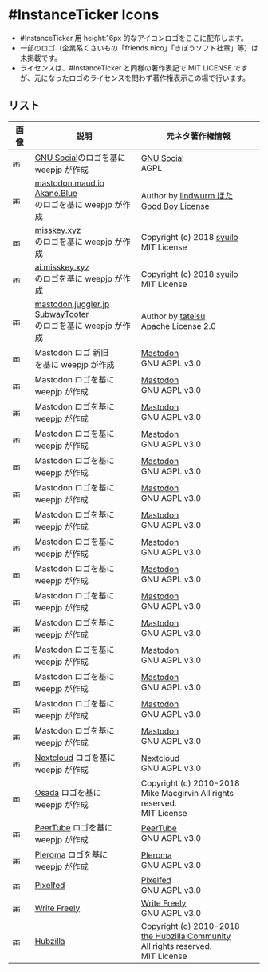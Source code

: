 #InstanceTicker Icons
====

- #InstanceTicker 用 height:16px 的なアイコンロゴをここに配布します。
- 一部のロゴ（企業系くさいもの「friends.nico」「きぼうソフト社章」等）は未掲載です。
- ライセンスは、#InstanceTicker と同様の著作表記で MIT LICENSE ですが、元になったロゴのライセンスを問わず著作権表示この場で行います。

## リスト

| 画像 | 説明 | 元ネタ著作権情報 |
|----|----|----|
|<img src="https://raw.githubusercontent.com/weepjp/InstanceTicker/master/icon/gnus.png" alt="画像" title="画像" height="16"> | [GNU Social](https://gnu.io/social/)のロゴを基に<br>weepjp が作成 | [GNU Social](https://gnu.io/social/)<br>AGPL |
|<img src="https://raw.githubusercontent.com/weepjp/InstanceTicker/master/icon/mstdn_maud_io2.png" alt="画像" title="画像" height="16"> | [mastodon.maud.io](https://mastodon.maud.io/about)<br>[Akane.Blue](https://akane.blue/)<br>のロゴを基に weepjp が作成 | Author by [lindwurm ほた](https://github.com/lindwurm)<br>[Good Boy License](https://icons8.com/good-boy-license/) |
|<img src="https://raw.githubusercontent.com/weepjp/InstanceTicker/master/icon/msky.png" alt="画像" title="画像" height="16">| [misskey.xyz](https://misskey.xyz/)<br>のロゴを基に weepjp が作成 | Copyright (c) 2018 [syuilo](https://github.com/syuilo)<br>MIT License |
|<img src="https://raw.githubusercontent.com/weepjp/InstanceTicker/master/icon/msky2.png" alt="画像" title="画像" height="16">| [ai.misskey.xyz](https://ai.misskey.xyz/)<br>のロゴを基に weepjp が作成 | Copyright (c) 2018 [syuilo](https://github.com/syuilo)<br>MIT License |
|<img src="https://raw.githubusercontent.com/weepjp/InstanceTicker/master/icon/mastodon_juggler_jp.png" alt="画像" title="画像" height="16">|  [mastodon.juggler.jp](https://mastodon.juggler.jp/about)<br>[SubwayTooter](https://github.com/tateisu/SubwayTooter)<br>のロゴを基に weepjp が作成 | Author by [tateisu](https://github.com/tateisu)<br>Apache License 2.0 |
|<img src="https://raw.githubusercontent.com/weepjp/InstanceTicker/master/icon/mastportal_info.png" alt="画像" title="画像" height="16"> | Mastodon ロゴ 新旧<br>を基に weepjp が作成 | [Mastodon](https://github.com/tootsuite/mastodon)<br>GNU AGPL v3.0 |
|<img src="https://raw.githubusercontent.com/weepjp/InstanceTicker/master/icon/mstdn.png" alt="画像" title="画像" height="16"> | Mastodon ロゴを基に<br>weepjp が作成 | [Mastodon](https://github.com/tootsuite/mastodon)<br>GNU AGPL v3.0 |
|<img src="https://raw.githubusercontent.com/weepjp/InstanceTicker/master/icon/mstdn0.png" alt="画像" title="画像" height="16"> | Mastodon ロゴを基に<br>weepjp が作成 | [Mastodon](https://github.com/tootsuite/mastodon)<br>GNU AGPL v3.0 |
|<img src="https://raw.githubusercontent.com/weepjp/InstanceTicker/master/icon/mstdn3.png" alt="画像" title="画像" height="16"> | Mastodon ロゴを基に<br>weepjp が作成 | [Mastodon](https://github.com/tootsuite/mastodon)<br>GNU AGPL v3.0 |
|<img src="https://raw.githubusercontent.com/weepjp/InstanceTicker/master/icon/mstdn_beer.png" alt="画像" title="画像" height="16"> | Mastodon ロゴを基に<br>weepjp が作成 | [Mastodon](https://github.com/tootsuite/mastodon)<br>GNU AGPL v3.0 |
|<img src="https://raw.githubusercontent.com/weepjp/InstanceTicker/master/icon/mstdn_blue.png" alt="画像" title="画像" height="16"> | Mastodon ロゴを基に<br>weepjp が作成 | [Mastodon](https://github.com/tootsuite/mastodon)<br>GNU AGPL v3.0 |
|<img src="https://raw.githubusercontent.com/weepjp/InstanceTicker/master/icon/mstdn_cc.png" alt="画像" title="画像" height="16"> | Mastodon ロゴを基に<br>weepjp が作成 | [Mastodon](https://github.com/tootsuite/mastodon)<br>GNU AGPL v3.0 |
|<img src="https://raw.githubusercontent.com/weepjp/InstanceTicker/master/icon/mstdn_cloud.png" alt="画像" title="画像" height="16"> | Mastodon ロゴを基に<br>weepjp が作成 | [Mastodon](https://github.com/tootsuite/mastodon)<br>GNU AGPL v3.0 |
|<img src="https://raw.githubusercontent.com/weepjp/InstanceTicker/master/icon/mstdn_club.png" alt="画像" title="画像" height="16"> | Mastodon ロゴを基に<br>weepjp が作成 | [Mastodon](https://github.com/tootsuite/mastodon)<br>GNU AGPL v3.0 |
|<img src="https://raw.githubusercontent.com/weepjp/InstanceTicker/master/icon/mstdn_fm.png" alt="画像" title="画像" height="16"> | Mastodon ロゴを基に<br>weepjp が作成 | [Mastodon](https://github.com/tootsuite/mastodon)<br>GNU AGPL v3.0 |
|<img src="https://raw.githubusercontent.com/weepjp/InstanceTicker/master/icon/mstdn_guru.png" alt="画像" title="画像" height="16"> | Mastodon ロゴを基に<br>weepjp が作成 | [Mastodon](https://github.com/tootsuite/mastodon)<br>GNU AGPL v3.0 |
|<img src="https://raw.githubusercontent.com/weepjp/InstanceTicker/master/icon/mstdn_jp.png" alt="画像" title="画像" height="16"> | Mastodon ロゴを基に<br>weepjp が作成 | [Mastodon](https://github.com/tootsuite/mastodon)<br>GNU AGPL v3.0 |
|<img src="https://raw.githubusercontent.com/weepjp/InstanceTicker/master/icon/mstdn_love.png" alt="画像" title="画像" height="16"> | Mastodon ロゴを基に<br>weepjp が作成 | [Mastodon](https://github.com/tootsuite/mastodon)<br>GNU AGPL v3.0 |
|<img src="https://raw.githubusercontent.com/weepjp/InstanceTicker/master/icon/mstdn_taiyaki_online.png" alt="画像" title="画像" height="16"> | Mastodon ロゴを基に<br>weepjp が作成 | [Mastodon](https://github.com/tootsuite/mastodon)<br>GNU AGPL v3.0 |
|<img src="https://raw.githubusercontent.com/weepjp/InstanceTicker/master/icon/mstdn_tw.png" alt="画像" title="画像" height="16"> | Mastodon ロゴを基に<br>weepjp が作成 | [Mastodon](https://github.com/tootsuite/mastodon)<br>GNU AGPL v3.0 |
|<img src="https://raw.githubusercontent.com/weepjp/InstanceTicker/master/icon/nextcloud.png" alt="画像" title="画像" height="16"> | [Nextcloud](https://nextcloud.com/) ロゴを基に<br>weepjp が作成 | [Nextcloud](https://github.com/nextcloud/server)<br>GNU AGPL v3.0 |
|<img src="https://raw.githubusercontent.com/weepjp/InstanceTicker/master/icon/osada.png" alt="画像" title="画像" height="16">| [Osada](https://zotlabs.com/osada/) ロゴを基に<br>weepjp が作成 | Copyright (c) 2010-2018<br>Mike Macgirvin All rights reserved.<br>MIT License |
|<img src="https://raw.githubusercontent.com/weepjp/InstanceTicker/master/icon/peertube.png" alt="画像" title="画像" height="16"> | [PeerTube](https://joinpeertube.org/) ロゴを基に<br>weepjp が作成 | [PeerTube](https://github.com/Chocobozzz/PeerTube)<br>GNU AGPL v3.0 |
|<img src="https://raw.githubusercontent.com/weepjp/InstanceTicker/master/icon/plrm.png" alt="画像" title="画像" height="16"> | [Pleroma](https://git.pleroma.social/pleroma/pleroma) ロゴを基に<br>weepjp が作成 | [Pleroma](https://git.pleroma.social/pleroma/pleroma)<br>GNU AGPL v3.0 |
|<img src="https://raw.githubusercontent.com/weepjp/InstanceTicker/master/icon/px.png" alt="画像" title="画像" height="16"> | [Pixelfed](https://github.com/pixelfed/pixelfed) | [Pixelfed](https://github.com/pixelfed/pixelfed)<br>GNU AGPL v3.0 |
|<img src="https://raw.githubusercontent.com/weepjp/InstanceTicker/master/icon/wf.png" alt="画像" title="画像" height="16"> | [Write Freely](https://writefreely.org/) | [Write Freely](https://github.com/writeas/writefreely)<br>GNU AGPL v3.0 |
|<img src="https://raw.githubusercontent.com/weepjp/InstanceTicker/master/icon/hubzilla.png" alt="画像" title="画像" height="16"> | [Hubzilla](https://hubzilla.org/) | Copyright (c) 2010-2018<br>[the Hubzilla Community](https://framagit.org/hubzilla/)<br>All rights reserved.<br>MIT License |
